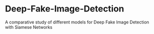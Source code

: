 # Deep-Fake-Image-Detection
A comparative study of different models for Deep Fake Image Detection with Siamese Networks
